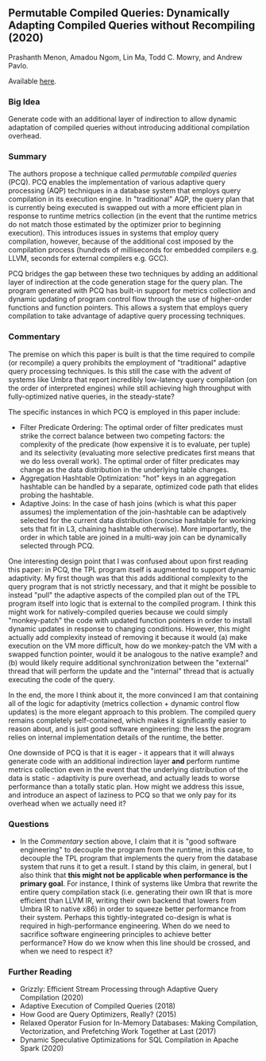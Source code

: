 ## Permutable Compiled Queries: Dynamically Adapting Compiled Queries without Recompiling (2020)

Prashanth Menon, Amadou Ngom, Lin Ma, Todd C. Mowry, and Andrew Pavlo.

Available [here](https://www.pdl.cmu.edu/PDL-FTP/Database/p101-menon.pdf).

### Big Idea

Generate code with an additional layer of indirection to allow dynamic adaptation of compiled queries without introducing additional compilation overhead.

### Summary

The authors propose a technique called _permutable compiled queries_ (PCQ). PCQ enables the implementation of various adaptive query processing (AQP) techniques in a database system that employs query compilation in its execution engine. In "traditional" AQP, the query plan that is currently being executed is swapped out with a more efficient plan in response to runtime metrics collection (in the event that the runtime metrics do not match those estimated by the optimizer prior to beginning execution). This introduces issues in systems that employ query compilation, however, because of the additional cost imposed by the compilation process (hundreds of milliseconds for embedded compilers e.g. LLVM, seconds for external compilers e.g. GCC). 

PCQ bridges the gap between these two techniques by adding an additional layer of indirection at the code generation stage for the query plan. The program generated with PCQ has built-in support for metrics collection and dynamic updating of program control flow through the use of higher-order functions and function pointers. This allows a system that employs query compilation to take advantage of adaptive query processing techniques.

### Commentary

The premise on which this paper is built is that the time required to compile (or recompile) a query prohibits the employment of "traditional" adaptive query processing techniques. Is this still the case with the advent of systems like Umbra that report incredibly low-latency query compilation (on the order of interpreted engines) while still achieving high throughput with fully-optimized native queries, in the steady-state?

The specific instances in which PCQ is employed in this paper include:
- Filter Predicate Ordering: The optimal order of filter predicates must strike the correct balance between two competing factors: the complexity of the predicate (how expensive it is to evaluate, per tuple) and its selectivity (evaluating more selective predicates first means that we do less overall work). The optimal order of filter predicates may change as the data distribution in the underlying table changes.
- Aggregation Hashtable Optimization: "hot" keys in an aggregation hashtable can be handled by a separate, optimized code path that elides probing the hashtable.
- Adaptive Joins: In the case of hash joins (which is what this paper assumes) the implementation of the join-hashtable can be adaptively selected for the current data distribution (concise hashtable for working sets that fit in L3, chaining hashtable otherwise). More importantly, the order in which table are joined in a multi-way join can be dynamically selected through PCQ.  

One interesting design point that I was confused about upon first reading this paper: in PCQ, the TPL program itself is augmented to support dynamic adaptivity. My first though was that this adds additional complexity to the query program that is not strictly necessary, and that it might be possible to instead "pull" the adaptive aspects of the compiled plan out of the TPL program itself into logic that is external to the compiled program. I think this might work for natively-compiled queries because we could simply "monkey-patch" the code with updated function pointers in order to install dynamic updates in response to changing conditions. However, this might actually add complexity instead of removing it because it would (a) make execution on the VM more difficult, how do we monkey-patch the VM with a swapped function pointer, would it be analogous to the native example? and (b) would likely require additional synchronization between the "external" thread that will perform the update and the "internal" thread that is actually executing the code of the query.

In the end, the more I think about it, the more convinced I am that containing all of the logic for adaptivity (metrics collection + dynamic control flow updates) is the more elegant approach to this problem. The compiled query remains completely self-contained, which makes it significantly easier to reason about, and is just good software engineering: the less the program relies on internal implementation details of the runtime, the better.

One downside of PCQ is that it is eager - it appears that it will always generate code with an additional indirection layer **and** perform runtime metrics collection even in the event that the underlying distribution of the data is static - adaptivity is pure overhead, and actually leads to worse performance than a totally static plan. How might we address this issue, and introduce an aspect of laziness to PCQ so that we only pay for its overhead when we actually need it?

### Questions

- In the _Commentary_ section above, I claim that it is "good software engineering" to decouple the program from the runtime, in this case, to decouple the TPL program that implements the query from the database system that runs it to get a result. I stand by this claim, in general, but I also think that **this might not be applicable when performance is the primary goal**. For instance, I think of systems like Umbra that rewrite the entire query compilation stack (i.e. generating their own IR that is more efficient than LLVM IR, writing their own backend that lowers from Umbra IR to native x86) in order to squeeze better performance from their system. Perhaps this tightly-integrated co-design is what is required in high-performance engineering. When do we need to sacrifice software engineering principles to achieve better performance? How do we know when this line should be crossed, and when we need to respect it?

### Further Reading

- Grizzly: Efficient Stream Processing through Adaptive Query Compilation (2020)
- Adaptive Execution of Compiled Queries (2018)
- How Good are Query Optimizers, Really? (2015)
- Relaxed Operator Fusion for In-Memory Databases: Making Compilation, Vectorization, and Prefetching Work Together at Last (2017)
- Dynamic Speculative Optimizations for SQL Compilation in Apache Spark (2020)
